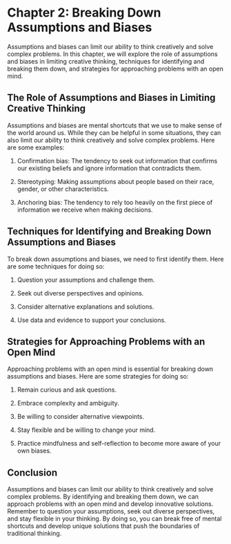Chapter 2: Breaking Down Assumptions and Biases
===============================================

Assumptions and biases can limit our ability to think creatively and solve complex problems. In this chapter, we will explore the role of assumptions and biases in limiting creative thinking, techniques for identifying and breaking them down, and strategies for approaching problems with an open mind.

The Role of Assumptions and Biases in Limiting Creative Thinking
----------------------------------------------------------------

Assumptions and biases are mental shortcuts that we use to make sense of the world around us. While they can be helpful in some situations, they can also limit our ability to think creatively and solve complex problems. Here are some examples:

1. Confirmation bias: The tendency to seek out information that confirms our existing beliefs and ignore information that contradicts them.

2. Stereotyping: Making assumptions about people based on their race, gender, or other characteristics.

3. Anchoring bias: The tendency to rely too heavily on the first piece of information we receive when making decisions.

Techniques for Identifying and Breaking Down Assumptions and Biases
-------------------------------------------------------------------

To break down assumptions and biases, we need to first identify them. Here are some techniques for doing so:

1. Question your assumptions and challenge them.

2. Seek out diverse perspectives and opinions.

3. Consider alternative explanations and solutions.

4. Use data and evidence to support your conclusions.

Strategies for Approaching Problems with an Open Mind
-----------------------------------------------------

Approaching problems with an open mind is essential for breaking down assumptions and biases. Here are some strategies for doing so:

1. Remain curious and ask questions.

2. Embrace complexity and ambiguity.

3. Be willing to consider alternative viewpoints.

4. Stay flexible and be willing to change your mind.

5. Practice mindfulness and self-reflection to become more aware of your own biases.

Conclusion
----------

Assumptions and biases can limit our ability to think creatively and solve complex problems. By identifying and breaking them down, we can approach problems with an open mind and develop innovative solutions. Remember to question your assumptions, seek out diverse perspectives, and stay flexible in your thinking. By doing so, you can break free of mental shortcuts and develop unique solutions that push the boundaries of traditional thinking.
